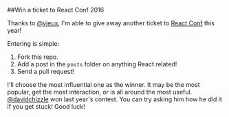 ##Win a ticket to React Conf 2016

Thanks to [@vjeux](http://twitter.com/vjeux), I'm able to give away another ticket to [React Conf](http://conf.reactjs.com) this year!

Entering is simple:

1. Fork this repo.
2. Add a post in the `posts` folder on anything React related!
3. Send a pull request!

I'll choose the most influential one as the winner. It may be the most popular, get the most interaction, or is all around the most useful.
[@davidchizzle](http://twitter.com/davidchizzle) won last year's contest. You can try asking him how he did it if you get stuck! Good luck!
